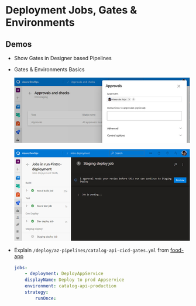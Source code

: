 # Deployment Jobs, Gates & Environments

## Demos

- Show Gates in Designer based Pipelines

- Gates & Environments Basics

    ![gate](_images/gate.jpg)

    ![approval](_images/approval.jpg)

- Explain `/deploy/az-pipelines/catalog-api-cicd-gates.yml` from [food-app](https://github.com/arambazamba/food-app)

    ```yaml
    jobs:
        - deployment: DeployAppService
        displayName: Deploy to prod Appservice
        environment: catalog-api-production
        strategy:
            runOnce:
    ```